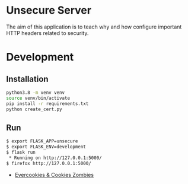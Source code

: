 # Unsecure Server

The aim of this application is to teach why and how configure important HTTP headers related to security.

# Development

## Installation

```bash
python3.8 -m venv venv
source venv/bin/activate
pip install -r requirements.txt
python create_cert.py
```

## Run

```bash
$ export FLASK_APP=unsecure
$ export FLASK_ENV=development
$ flask run
 * Running on http://127.0.0.1:5000/
$ firefox http://127.0.0.1:5000/
```

 - [Evercookies & Cookies Zombies](https://developer.mozilla.org/fr/docs/Web/HTTP/Cookies#cookies_zombie_et_evercookies)
